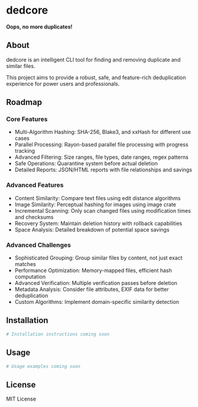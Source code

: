 # dedcore
**Oops, no more duplicates!**

## About

dedcore is an intelligent CLI tool for finding and removing duplicate and similar files.

This project aims to provide a robust, safe, and feature-rich deduplication experience for power users and professionals.

## Roadmap

### Core Features
- Multi-Algorithm Hashing: SHA-256, Blake3, and xxHash for different use cases
- Parallel Processing: Rayon-based parallel file processing with progress tracking
- Advanced Filtering: Size ranges, file types, date ranges, regex patterns
- Safe Operations: Quarantine system before actual deletion
- Detailed Reports: JSON/HTML reports with file relationships and savings

### Advanced Features
- Content Similarity: Compare text files using edit distance algorithms
- Image Similarity: Perceptual hashing for images using image crate
- Incremental Scanning: Only scan changed files using modification times and checksums
- Recovery System: Maintain deletion history with rollback capabilities
- Space Analysis: Detailed breakdown of potential space savings

### Advanced Challenges
- Sophisticated Grouping: Group similar files by content, not just exact matches
- Performance Optimization: Memory-mapped files, efficient hash computation
- Advanced Verification: Multiple verification passes before deletion
- Metadata Analysis: Consider file attributes, EXIF data for better deduplication
- Custom Algorithms: Implement domain-specific similarity detection

## Installation

```bash
# Installation instructions coming soon
```

## Usage

```bash
# Usage examples coming soon
```

## License

MIT License